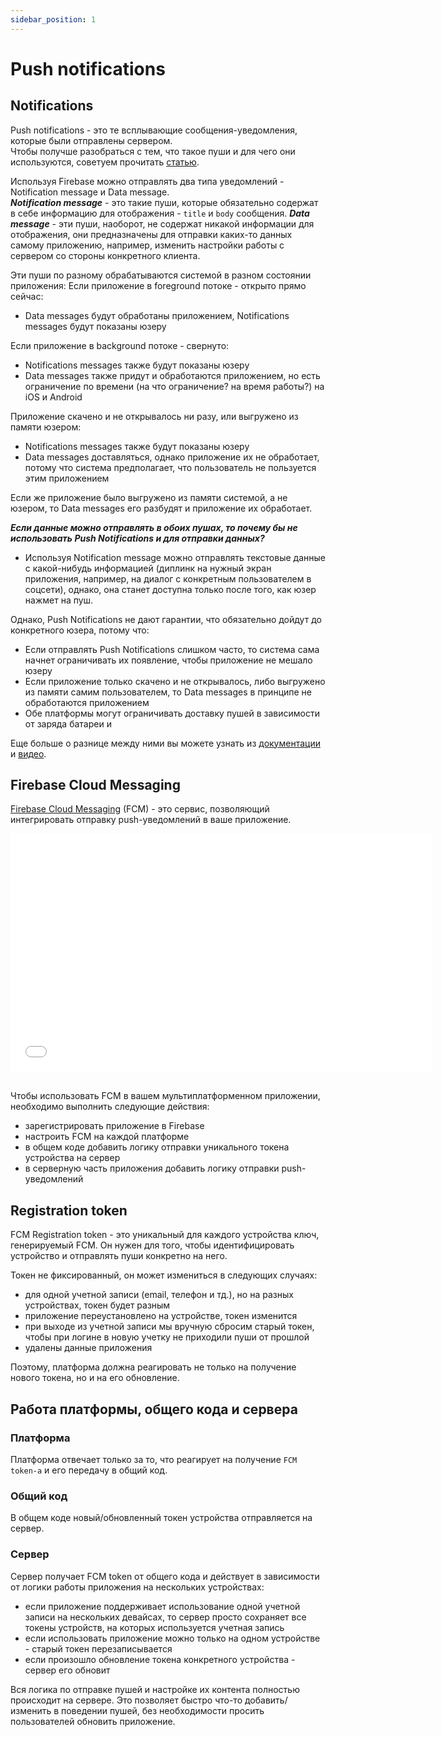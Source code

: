 ```yaml
---
sidebar_position: 1
---
```


# Push notifications

## Notifications

Push notifications - это те всплывающие сообщения-уведомления, которые были отправлены сервером.  
Чтобы получше разобраться с тем, что такое пуши и для чего они используются, советуем прочитать [статью](https://www.sostav.ru/blogs/254470/32008/).

Используя Firebase можно отправлять два типа уведомлений - Notification message и Data message.  
***Notification message*** - это такие пуши, которые обязательно содержат в себе информацию для отображения - `title` и `body` сообщения. 
***Data message*** - эти пуши, наоборот, не содержат никакой информации для отображения, они предназначены для отправки каких-то данных самому приложению, например, изменить настройки работы с сервером со стороны конкретного клиента.

Эти пуши по разному обрабатываются системой в разном состоянии приложения:
Если приложение в foreground потоке - открыто прямо сейчас:
- Data messages будут обработаны приложением, Notifications messages будут показаны юзеру

Если приложение в background потоке - свернуто:
- Notifications messages также будут показаны юзеру
- Data messages также придут и обработаются приложением, но есть ограничение по времени (на что ограничение? на время работы?) на iOS и Android

Приложение скачено и не открывалось ни разу, или выгружено из памяти юзером:
- Notifications messages также будут показаны юзеру
- Data messages доставляться, однако приложение их не обработает, потому что система предполагает, что пользователь не пользуется этим приложением

Если же приложение было выгружено из памяти системой, а не юзером, то Data messages его разбудят и приложение их обработает.  

***Если данные можно отправлять в обоих пушах, то почему бы не использовать Push Notifications и для отправки данных?***  
- Используя Notification message можно отправлять текстовые данные с какой-нибудь информацией (диплинк на нужный экран приложения, например, на диалог с конкретным пользователем в соцсети), однако, она станет доступна только после того, как юзер нажмет на пуш.

Однако, Push Notifications не дают гарантии, что обязательно дойдут до конкретного юзера, потому что:
- Если отправлять Push Notifications слишком часто, то система сама начнет ограничивать их появление, чтобы приложение не мешало юзеру
- Если приложение только скачено и не открывалось, либо выгружено из памяти самим пользователем, то Data messages в принципе не обработаются приложением
- Обе платформы могут ограничивать доставку пушей в зависимости от заряда батареи и 

Еще больше о разнице между ними вы можете узнать из [документации](https://firebase.google.com/docs/cloud-messaging/concept-options) и [видео](https://www.youtube.com/watch?v=61lY61gUq3g).

## Firebase Cloud Messaging
[Firebase Cloud Messaging](https://firebase.google.com/docs/cloud-messaging) (FCM) - это сервис, позволяющий интегрировать отправку push-уведомлений в ваше приложение.

<iframe src="//www.youtube.com/embed/sioEY4tWmLI" frameborder="0" allowfullscreen width="675" height="380"></iframe>
<br/>
<br/>

Чтобы использовать FCM в вашем мультиплатформенном приложении, необходимо выполнить следующие действия:
- зарегистрировать приложение в Firebase
- настроить FCM на каждой платформе
- в общем коде добавить логику отправки уникального токена устройства на сервер 
- в серверную часть приложения добавить логику отправки push-уведомлений

## Registration token
FCM Registration token - это уникальный для каждого устройства ключ, генерируемый FCM. Он нужен для того, чтобы идентифицировать устройство и отправлять пуши конкретно на него.

Токен не фиксированный, он может измениться в следующих случаях:
- для одной учетной записи (email, телефон и тд.), но на разных устройствах, токен будет разным
- приложение переустановлено на устройстве, токен изменится
- при выходе из учетной записи мы вручную сбросим старый токен, чтобы при логине в новую учетку не приходили пуши от прошлой
- удалены данные приложения

Поэтому, платформа должна реагировать не только на получение нового токена, но и на его обновление.

## Работа платформы, общего кода и сервера

### Платформа
Платформа отвечает только за то, что реагирует на получение `FCM token-а` и его передачу в общий код.

### Общий код
В общем коде новый/обновленный токен устройства отправляется на сервер.

### Сервер
Сервер получает FCM token от общего кода и действует в зависимости от логики работы приложения на нескольких устройствах:
- если приложение поддерживает использование одной учетной записи на нескольких девайсах, то сервер просто сохраняет все токены устройств, на которых используется учетная запись
- если использовать приложение можно только на одном устройстве - старый токен перезаписывается
- если произошло обновление токена конкретного устройства - сервер его обновит

Вся логика по отправке пушей и настройке их контента полностью происходит на сервере. Это позволяет быстро что-то добавить/изменить в поведении пушей, без необходимости просить пользователей обновить приложение.
